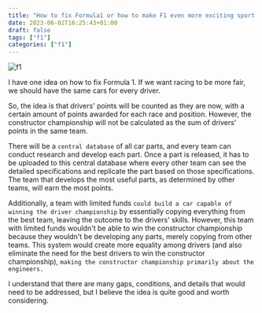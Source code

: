```yaml
---
title: "How to fix Formula1 or how to make F1 even more exciting sport."
date: 2023-06-02T16:25:43+01:00
draft: false
tags: ["f1"]
categories: ["f1"]
---
```


![f1](/img/f1.jpg)

I have one idea on how to fix Formula 1. If we want racing to be more fair, we should have the same cars for every driver.

So, the idea is that drivers' points will be counted as they are now, with a certain amount of points awarded for each race and position. 
However, the constructor championship will not be calculated as the sum of drivers' points in the same team.

There will be a `central database` of all car parts, and every team can conduct research and develop each part. Once a part is released, 
it has to be uploaded to this central database where every other team can see the detailed specifications and replicate the part based on those specifications. 
The team that develops the most useful parts, as determined by other teams, will earn the most points.

Additionally, a team with limited funds `could build a car capable of winning the driver championship` by essentially copying everything from the best team, 
leaving the outcome to the drivers' skills. However, this team with limited funds wouldn't be able to win the constructor championship 
because they wouldn't be developing any parts, merely copying from other teams. 
This system would create more equality among drivers (and also eliminate the need for the best drivers to win the constructor championship), `making the constructor championship primarily about the engineers.`

I understand that there are many gaps, conditions, and details that would need to be addressed, but I believe the idea is quite good and worth considering.
